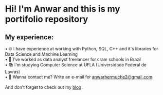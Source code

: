 # Hi! I'm Anwar and this is my portifolio repository
## My experience:
• 🌐 I have experience at working with Python, SQL, C++ and it's libraries for Data Science and Machine Learning<br>
• 🎲 I've worked as data analyst freelancer for cram schools in Brazil <br>
• 📚 I'm studying Computer Science at UFLA (Universidade Federal de Lavras) <br>
• 📧 Wanna contact me? Write an e-mail for anwarhermuche2@gmail.com <br>
<br>
And don't forget to check out my <a href='https://medium.com/@anwarhermuche'>blog</a>.

##
